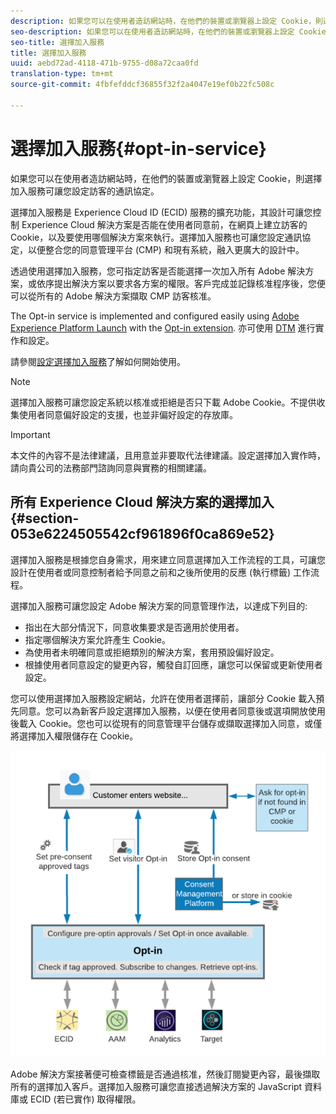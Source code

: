 ```yaml
---
description: 如果您可以在使用者造訪網站時，在他們的裝置或瀏覽器上設定 Cookie，則選擇加入服務可讓您設定訪客的通訊協定。
seo-description: 如果您可以在使用者造訪網站時，在他們的裝置或瀏覽器上設定 Cookie，則選擇加入服務可讓您設定訪客的通訊協定。
seo-title: 選擇加入服務
title: 選擇加入服務
uuid: aebd72ad-4118-471b-9755-d08a72caa0fd
translation-type: tm+mt
source-git-commit: 4fbfefddcf36855f32f2a4047e19ef0b22fc508c

---
```



# 選擇加入服務{#opt-in-service}

如果您可以在使用者造訪網站時，在他們的裝置或瀏覽器上設定 Cookie，則選擇加入服務可讓您設定訪客的通訊協定。

選擇加入服務是 Experience Cloud ID (ECID) 服務的擴充功能，其設計可讓您控制 Experience Cloud 解決方案是否能在使用者同意前，在網頁上建立訪客的 Cookie，以及要使用哪個解決方案來執行。選擇加入服務也可讓您設定通訊協定，以便整合您的同意管理平台 (CMP) 和現有系統，融入更廣大的設計中。

透過使用選擇加入服務，您可指定訪客是否能選擇一次加入所有 Adobe 解決方案，或依序提出解決方案以要求各方案的權限。客戶完成並記錄核准程序後，您便可以從所有的 Adobe 解決方案擷取 CMP 訪客核准。

The Opt-in service is implemented and configured easily using [Adobe Experience Platform Launch](https://docs.adobelaunch.com/) with the [Opt-in extension](../../implementation-guides/opt-in-service/launch.md). 亦可使用 [DTM](../../implementation-guides/opt-in-service/optin-dtm.md) 進行實作和設定。

請參閱[設定選擇加入服務](../../implementation-guides/opt-in-service/getting-started.md)了解如何開始使用。

>[!NOTE]
>
>選擇加入服務可讓您設定系統以核准或拒絕是否只下載 Adobe Cookie。不提供收集使用者同意偏好設定的支援，也並非偏好設定的存放庫。

>[!IMPORTANT]
>
>本文件的內容不是法律建議，且用意並非要取代法律建議。設定選擇加入實作時，請向貴公司的法務部門諮詢同意與實務的相關建議。

## 所有 Experience Cloud 解決方案的選擇加入 {#section-053e6224505542cf961896f0ca869e52}

選擇加入服務是根據您自身需求，用來建立同意選擇加入工作流程的工具，可讓您設計在使用者或同意控制者給予同意之前和之後所使用的反應 (執行標籤) 工作流程。

選擇加入服務可讓您設定 Adobe 解決方案的同意管理作法，以達成下列目的:

* 指出在大部分情況下，同意收集要求是否適用於使用者。
* 指定哪個解決方案允許產生 Cookie。
* 為使用者未明確同意或拒絕類別的解決方案，套用預設偏好設定。
* 根據使用者同意設定的變更內容，觸發自訂回應，讓您可以保留或更新使用者設定。

您可以使用選擇加入服務設定網站，允許在使用者選擇前，讓部分 Cookie 載入預先同意。您可以為新客戶設定選擇加入服務，以便在使用者同意後或選項開放使用後載入 Cookie。您也可以從現有的同意管理平台儲存或擷取選擇加入同意，或僅將選擇加入權限儲存在 Cookie。

![](assets/Opt-in-approval.png)

Adobe 解決方案接著便可檢查標籤是否通過核准，然後訂閱變更內容，最後擷取所有的選擇加入客戶。選擇加入服務可讓您直接透過解決方案的 JavaScript 資料庫或 ECID (若已實作) 取得權限。
